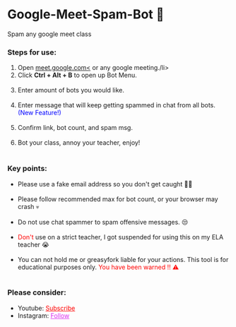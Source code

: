 # Google-Meet-Spam-Bot 🤖
Spam any google meet class

<h3>Steps for use: </h3>
<ol style="margin-bottom:10px;">
<li>Open <a href="https://meet.google.com/">meet.google.com<</a> or any google meeting./li><br>
<li>Click <b>Ctrl + Alt + B</b> to open up Bot Menu.</li><br>
<li>Enter amount of bots you would like.</li><br>
<li>Enter message that will keep getting spammed in chat from all bots. <span style="color:blue">(New Feature!)</span></li><br>
<li>Confirm link, bot count, and spam msg.</li><br>
<li>Bot your class, annoy your teacher, enjoy!</li><br>
</ol>


<h3>Key points:</h3>
<ul style="margin-bottom:10px;">
<li>Please use a fake email address so you don't get caught 🤦‍♂️</li><br>
<li>Please follow recommended max for bot count, or your browser may crash 💀</li><br>
<li>Do not use chat spammer to spam offensive messages. 😒</li><br>
<li><span style="color:red;">Don't</span> use on a strict teacher, I got suspended for using this on my ELA teacher 😭</span></li><br>
<li>You can not hold me or greasyfork liable for your actions. This tool is for educational purposes only. <span style="color:red;"> You have been warned !! ⚠</span></li><br>
</ul>

<h3>Please consider:</h3>
<ul>
<li>Youtube:  <a style="color:red;" target="_Blank" href="https://www.youtube.com/channel/UCinBnZ2BKAbCKA1w9lmFd0w">Subscribe</a></li>
<li>Instagram:  <a style="color:#dc2ef0;" target="_Blank" href="https://www.instagram.com/nyc.geahad.codes/">Follow</a></li>
</ul>
